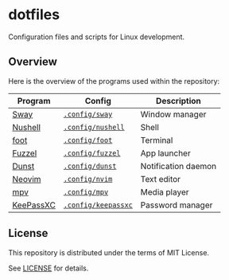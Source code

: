 # dotfiles

Configuration files and scripts for Linux development.

## Overview

Here is the overview of the programs used within the repository:

| Program | Config | Description |
| --- | --- | --- |
| [Sway](https://swaywm.org) | [`.config/sway`](./.config/sway) | Window manager |
| [Nushell](https://www.nushell.sh) | [`.config/nushell`](./.config/nushell) | Shell |
| [foot](https://codeberg.org/dnkl/foot) | [`.config/foot`](./.config/foot) | Terminal |
| [Fuzzel](https://codeberg.org/dnkl/fuzzel) | [`.config/fuzzel`](./.config/fuzzel) | App launcher |
| [Dunst](https://dunst-project.org) | [`.config/dunst`](./.config/dunst) | Notification daemon |
| [Neovim](https://neovim.io) | [`.config/nvim`](./.config/nvim) | Text editor |
| [mpv](https://mpv.io) | [`.config/mpv`](./.config/mpv) | Media player |
| [KeePassXC](https://keepassxc.org) | [`.config/keepassxc`](./.config/keepassxc) | Password manager |

## License

This repository is distributed under the terms of MIT License.

See [LICENSE](./LICENSE) for details.
